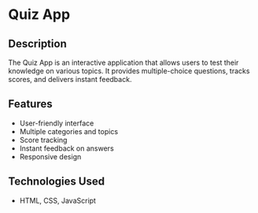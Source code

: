 # Quiz App

## Description
The Quiz App is an interactive application that allows users to test their knowledge on various topics. It provides multiple-choice questions, tracks scores, and delivers instant feedback.

## Features
- User-friendly interface
- Multiple categories and topics
- Score tracking 
- Instant feedback on answers
- Responsive design 



## Technologies Used
- HTML, CSS, JavaScript


